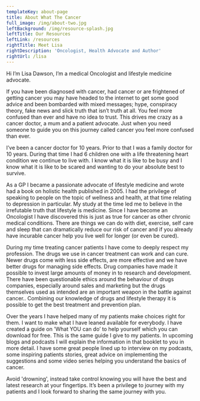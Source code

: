 ```yaml
---
templateKey: about-page
title: About What The Cancer
full_image: /img/about-two.jpg
leftBackground: /img/resource-splash.jpg
leftTitle: Our Resources
leftLink: /resources
rightTitle: Meet Lisa
rightDescription: 'Oncologist, Health Advocate and Author'
rightUrl: /lisa
---
```

Hi I’m Lisa Dawson, I’m a medical Oncologist and lifestyle medicine advocate.




If you have been diagnosed with cancer, had cancer or are frightened of
getting cancer you may have headed to the internet to get some good advice and
been bombarded with mixed messages; hype, conspiracy theory, fake news and
slick truth that isn’t truth at all. You feel more confused than ever and have
no idea to trust. This drives me crazy as a cancer doctor, a mum and a patient
advocate. Just when you need someone to guide you on this journey called
cancer you feel more confused than ever.




I’ve been a cancer doctor for 10 years. Prior to that I was a family doctor
for 10 years. During that time I had 6 children one with a life threatening
heart condition we continue to live with. I know what it is like to be busy
and I know what it is like to be scared and wanting to do your absolute best
to survive. 


As a GP I became a passionate advocate of lifestyle medicine and wrote had a
book on holistic health published in 2005. I had the privilege of speaking to
people on the topic of wellness and health, at that time relating to
depression in particular. My study at the time led me to believe in the
irrefutable truth that lifestyle is medicine. Since I have become an
Oncologist I have discovered this is just as true for cancer as other chronic
medical conditions. There are things we can do with diet, exercise, self care
and sleep that can dramatically reduce our risk of cancer and if you already
have incurable cancer help you live well for longer (or even be cured).




During my time treating cancer patients I have come to deeply respect my
profession. The drugs we use in cancer treatment can work and can cure. Newer
drugs come with less side effects, are more effective and we have better drugs
for managing side effects. Drug companies have made it possible to invest
large amounts of money in to research and development. There have been
questionable ethics around the behaviour of drugs companies, especially around
sales and marketing but the drugs themselves used as intended are an important
weapon in the battle against cancer.. Combining our knowledge of drugs and
lifestyle therapy it is possible to get the best treatment and prevention
plan.




Over the years I have helped many of my patients make choices right for them.
I want to make what I have leaned available for everybody. I have created a
guide on 'What YOU can do’ to help yourself which you can download for free.
This is the same guide I give to my patients. In upcoming blogs and podcasts I
will explain the information in that booklet to you in more detail. I have
some great people lined up to interview on my podcasts, some inspiring
patients stories, great advice on implementing the suggestions and some video
series helping you understand the basics of cancer.




Avoid 'drowning', instead take control knowing you will have the best and
latest research at your fingertips. It’s been a privilege to journey with my
patients and I look forward to sharing the same journey with you.
